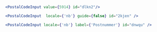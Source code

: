 ```jsx harmony
<PostalCodeInput value={5914} id="dlkn2"/>
```

```jsx harmony
<PostalCodeInput  locale={'nb'} guide={false} id="2kjen" />
```

```jsx harmony
<PostalCodeInput locale={'nb'} label={'Postnummer'} id="dnwqu" />
```
